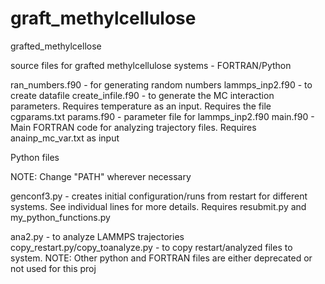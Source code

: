 # graft_methylcellulose
grafted_methylcellose

source files for grafted methylcellulose systems - FORTRAN/Python

ran_numbers.f90 - for generating random numbers
lammps_inp2.f90 - to create datafile
create_infile.f90 - to generate the MC interaction parameters. Requires temperature as an input. Requires the file cgparams.txt
params.f90 - parameter file for lammps_inp2.f90
main.f90 - Main FORTRAN code for analyzing trajectory files. Requires anainp_mc_var.txt as input

Python files

NOTE: Change "PATH" wherever necessary

genconf3.py - creates initial configuration/runs from restart for different systems. See individual lines for more details. Requires resubmit.py and my_python_functions.py

ana2.py - to analyze LAMMPS trajectories
copy_restart.py/copy_toanalyze.py - to copy restart/analyzed files to system.
NOTE: Other python and FORTRAN files are either deprecated or not used for this proj
